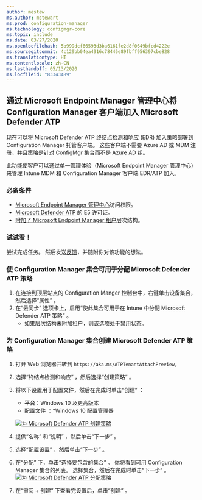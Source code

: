 ```yaml
---
author: mestew
ms.author: mstewart
ms.prod: configuration-manager
ms.technology: configmgr-core
ms.topic: include
ms.date: 03/27/2020
ms.openlocfilehash: 5b999dcf66593d3ba6161fe2d8f0649bfcd4222e
ms.sourcegitcommit: 4c129bb04ea4916c78446e89fbff956397cbe828
ms.translationtype: HT
ms.contentlocale: zh-CN
ms.lasthandoff: 05/13/2020
ms.locfileid: "83343489"
---
```

## <a name="onboard-configuration-manager-clients-to-microsoft-defender-atp-via-the-microsoft-endpoint-manager-admin-center"></a><a name="bkmk_atp"></a> 通过 Microsoft Endpoint Manager 管理中心将 Configuration Manager 客户端加入 Microsoft Defender ATP
<!--5691658-->
现在可以将 Microsoft Defender ATP 终结点检测和响应 (EDR) 加入策略部署到 Configuration Manager 托管客户端。 这些客户端不需要 Azure AD 或 MDM 注册，并且策略是针对 ConfigMgr 集合而不是 Azure AD 组。

此功能使客户可以通过单一管理体验（Microsoft Endpoint Manager 管理中心）来管理 Intune MDM 和 Configuration Manager 客户端 EDR/ATP 加入。

### <a name="prerequisites"></a>必备条件

- [Microsoft Endpoint Manager 管理中心](https://endpoint.microsoft.com/)访问权限。
- [Microsoft Defender ATP](https://docs.microsoft.com/windows/security/threat-protection/microsoft-defender-atp/minimum-requirements#licensing-requirements) 的 E5 许可证。
- [附加了 Microsoft Endpoint Manager 租户](https://docs.microsoft.com/configmgr/core/get-started/2020/technical-preview-2002-2#bkmk_attach)层次结构。

### <a name="try-it-out"></a>试试看！

尝试完成任务。 然后发送[反馈](../../technical-preview-2003.md#bkmk_feedback)，并随附你对该功能的想法。

### <a name="make-configuration-manager-collections-available-to-assign-microsoft-defender-atp-policies"></a>使 Configuration Manager 集合可用于分配 Microsoft Defender ATP 策略

1. 在连接到顶层站点的 Configuration Manger 控制台中，右键单击设备集合，然后选择“属性”  。
1. 在“云同步”  选项卡上，启用“使此集合可用于在 Intune 中分配 Microsoft Defender ATP 策略”  。
   - 如果层次结构未附加租户，则该选项处于禁用状态。

### <a name="create-microsoft-defender-atp-policy-for-configuration-manager-collections"></a>为 Configuration Manager 集合创建 Microsoft Defender ATP 策略

1. 打开 Web 浏览器并转到 `https://aka.ms/ATPTenantAttachPreview`。
1. 选择“终结点检测和响应”  ，然后选择“创建策略”  。
1. 将以下设置用于配置文件，然后在完成时单击“创建”  ：
   - **平台**：Windows 10 及更高版本
   - 配置文件  ：*Windows 10 配置管理器

   [![为 Microsoft Defender ATP 创建策略](../../media/5691658-create-atp-policy.png)](../../media/5691658-create-atp-policy.png#lightbox)
1. 提供“名称”  和“说明”  ，然后单击“下一步”  。
1. 选择“配置设置”  ，然后单击“下一步”  。
1. 在“分配”  下，单击“选择要包含的集合”  。 你将看到可用 Configuration Manager 集合的列表。 选择集合，然后在完成时单击“下一步”  。
   [![为 Microsoft Defender ATP 分配策略](../../media/5691658-assign-atp-policy.png)](../../media/5691658-assign-atp-policy.png#lightbox)
1. 在“审阅 + 创建”  下查看完设置后，单击“创建”  。